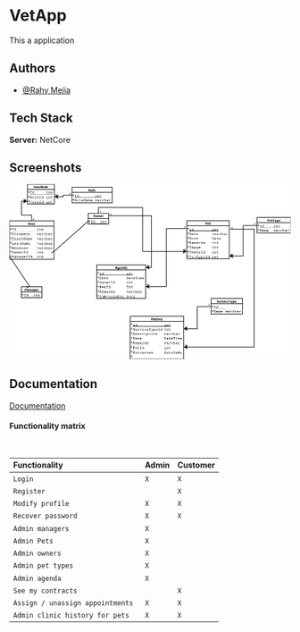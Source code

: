 

# VetApp

This a application 


## Authors

- [@Rahy Mejia](https://github.com/Ramcode23)

  
## Tech Stack

**Server:** NetCore

  
## Screenshots

![App Screenshot](https://github.com/Ramcode23/vetAppBackend/blob/main/vetappApi/diag/Vetapp.png)

  

 
## Documentation

[Documentation]()



#### Functionality matrix

```http
 
```
|Functionality| Admin  | Customer|                     
| :--------   | :------- |:-----|
| `Login`     | `X`    |    `X`  |
| `Register ` |          |    `X`  |
| `Modify profile`| `X`  |    `X`  |
| `Recover password`| `X`    |    `X`  |
| `Admin managers`| `X`|      |   
| `Admin Pets`| `X`  |      |     
| `Admin owners`| `X`    |      | 
| `Admin pet types`| `X`    |      | 
| `Admin agenda`| `X` |      |
| `See my contracts`|    | `X`  |
| `Assign / unassign appointments `| `X`| `X`  |
| `Admin clinic history for pets `| `X`| `X`  | 



